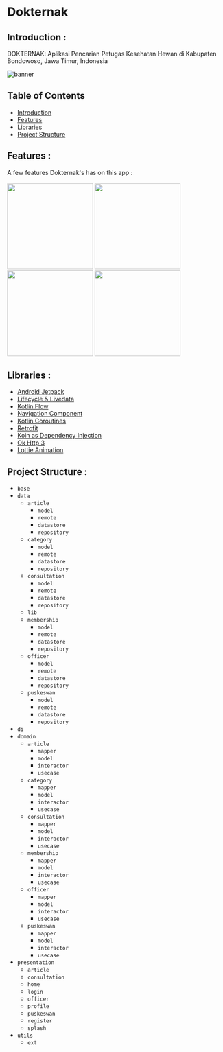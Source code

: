 # Dokternak

## <a name="introduction"></a> Introduction :
DOKTERNAK: Aplikasi Pencarian Petugas Kesehatan Hewan di Kabupaten Bondowoso, Jawa Timur, Indonesia

![banner](https://user-images.githubusercontent.com/36506828/230712990-77bb915b-aa4a-47ac-8041-9c37ca1259c9.png)

## Table of Contents

- [Introduction](#introduction)
- [Features](#features)
- [Libraries](#libraries)
- [Project Structure](#project-structures)


## <a name="features"></a> Features :
A few features Dokternak's has on this app : <br/><br/>
<img src="https://user-images.githubusercontent.com/36506828/230712554-00a39776-1b86-407a-ae5c-26afdbbc71d3.png" width=200/>
<img src="https://user-images.githubusercontent.com/36506828/230713120-d10e9396-fcc5-4ab8-8660-186429c83212.png" width=200/>
<img src="https://user-images.githubusercontent.com/36506828/230712558-f2ee2683-e86f-47c8-8b93-aa220c4fa2e8.png" width=200/>
<img src="https://user-images.githubusercontent.com/36506828/230712560-64098b99-991d-44a2-bcea-f2fad6a34911.png" width=200/>


## <a name="libraries"></a> Libraries :
  - [Android Jetpack](https://developer.android.com/jetpack)
  - [Lifecycle & Livedata](https://developer.android.com/jetpack/androidx/releases/lifecycle)
  - [Kotlin Flow](https://developer.android.com/kotlin/flow)
  - [Navigation Component](https://developer.android.com/jetpack/androidx/releases/navigation)
  - [Kotlin Coroutines](https://developer.android.com/kotlin/coroutines)    
  - [Retrofit](https://square.github.io/retrofit/)
  - [Koin as Dependency Injection](https://insert-koin.io/)   
  - [Ok Http 3](https://square.github.io/okhttp/) 
  - [Lottie Animation](https://github.com/airbnb/lottie-android)

## <a name="project-structures"></a> Project Structure :
* `base`
* `data`
  - `article`
    - `model`
    - `remote`
    - `datastore`
    - `repository`
  - `category`
    - `model`
    - `remote`
    - `datastore`
    - `repository`
  - `consultation`
    - `model`
    - `remote`
    - `datastore`
    - `repository`
  - `lib`
  - `membership`
    - `model`
    - `remote`
    - `datastore`
    - `repository`
  - `officer`
    - `model`
    - `remote`
    - `datastore`
    - `repository`
  - `puskeswan`
    - `model`
    - `remote`
    - `datastore`
    - `repository`
* `di`
* `domain`
  - `article`
    - `mapper`
    - `model`
    - `interactor`
    - `usecase`
  - `category`
    - `mapper`
    - `model`
    - `interactor`
    - `usecase`
  - `consultation`
    - `mapper`
    - `model`
    - `interactor`
    - `usecase`
  - `membership`
    - `mapper`
    - `model`
    - `interactor`
    - `usecase`
  - `officer`
    - `mapper`
    - `model`
    - `interactor`
    - `usecase`
  - `puskeswan`
    - `mapper`
    - `model`
    - `interactor`
    - `usecase`
* `presentation`
  - `article`
  - `consultation`
  - `home`
  - `login`
  - `officer`
  - `profile`
  - `puskeswan`
  - `register`
  - `splash`
* `utils`
  - `ext`

